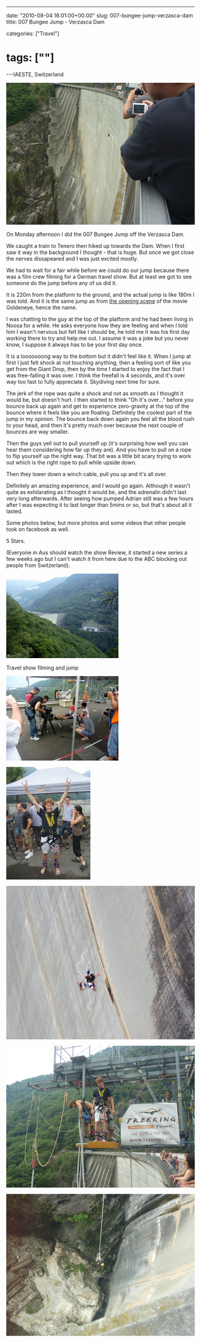 ---

date: "2010-08-04 16:01:00+00:00"
slug: 007-bungee-jump-verzasca-dam
title: 007 Bungee Jump - Verzasca Dam

categories: ["Travel"]
# tags: [""]
---IAESTE, Switzerland

![p1030109](p10301091.jpg)

On Monday afternoon I did the 007 Bungee Jump off the Verzasca Dam.

We caught a train to Tenero then hiked up towards the Dam. When I first saw it way in the background I thought - that is huge. But once we got close the nerves dissapeared and I was just excited mostly.

We had to wait for a fair while before we could do our jump because there was a film crew filming for a German travel show. But at least we got to see someone do the jump before any of us did it.

It is 220m from the platform to the ground, and the actual jump is like 180m I was told. And it is the same jump as from [the opening scene](http://www.youtube.com/watch?v=eBq8K-Y2B4g) of the movie Goldeneye, hence the name.


I was chatting to the guy at the top of the platform and he had been living in Noosa for a while. He asks everyone how they are feeling and when I told him I wasn't nervous but felt like I should be, he told me it was his first day working there to try and help me out. I assume it was a joke but you never know, I suppose it always has to be your first day once.

It is a looooooong way to the bottom but it didn't feel like it. When I jump at first I just felt shock at not touching anything, then a feeling sort of like you get from the Giant Drop, then by the time I started to enjoy the fact that I was free-falling it was over. I think the freefall is 4 seconds, and it's over way too fast to fully appreciate it. Skydiving next time for sure.

The jerk of the rope was quite a shock and not as smooth as I thought it would be, but doesn't hurt. I then started to think "Oh it's over..." before you bounce back up again and get to experience zero-gravity at the top of the bounce where it feels like you are floating. Definitely the coolest part of the jump in my opinion. The bounce back down again you feel all the blood rush to your head, and then it's pretty much over because the next couple of bounces are way smaller.

Then the guys yell out to pull yourself up (it's surprising how well you can hear them considering how far up they are). And you have to pull on a rope to flip yourself up the right way. That bit was a little bit scary trying to work out which is the right rope to pull while upside down.

Then they lower down a winch cable, pull you up and it's all over.

Definitely an amazing experience, and I would go again. Although it wasn't quite as exhilarating as I thought it would be, and the adrenalin didn't last very long afterwards. After seeing how pumped Adrian still was a few hours after I was expecting it to last longer than 5mins or so, but that's about all it lasted.

Some photos below, but more photos and some videos that other people took on facebook as well.

5 Stars.

(Everyone in Aus should watch the show Review, it started a new series a few weeks ago but I can't watch it from here due to the ABC blocking out people from Switzerland).

![](p1030102.jpg)

Travel show filming and jump

![](p1030105.jpg)

![](p1030111.jpg)

![](IMG_4568_corr.jpg)

![](p1030117.jpg)

![](p1030123.jpg)
